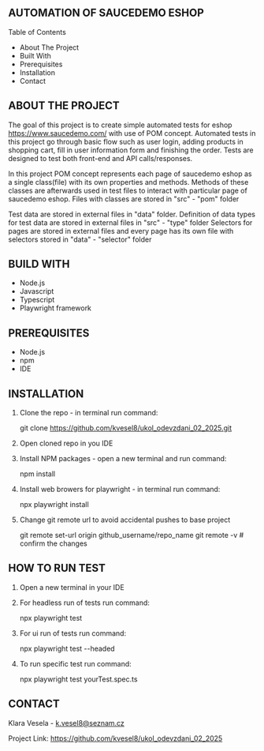 
AUTOMATION OF SAUCEDEMO ESHOP
-----------------------------


Table of Contents

- About The Project
- Built With
- Prerequisites
- Installation
- Contact
    


ABOUT THE PROJECT
-----------------
The goal of this project is to create simple automated tests for eshop https://www.saucedemo.com/ with use of POM concept. Automated tests in this project go through basic flow such as user login, adding products in shopping cart, fill in user information form and finishing the order. Tests are designed to test both front-end and API calls/responses.

In this project POM concept represents each page of saucedemo eshop as a single class(file) with its own properties and methods. Methods of these classes are afterwards used in test files to interact with particular page of saucedemo eshop. Files with classes are stored in "src" - "pom" folder

Test data are stored in external files in "data" folder.
Definition of data types for test data are stored in external files in "src" - "type" folder
Selectors for pages are stored in external files and every page has its own file with selectors stored in "data" - "selector" folder



BUILD WITH
----------
- Node.js
- Javascript
- Typescript
- Playwright framework


PREREQUISITES 
-------------

* Node.js
* npm
* IDE


INSTALLATION
------------

1. Clone the repo - in terminal run command:

   git clone https://github.com/kvesel8/ukol_odevzdani_02_2025.git

2. Open cloned repo in you IDE

3. Install NPM packages - open a new terminal and run command:
   
   npm install

4. Install web browers for playwright - in terminal run command:

    npx playwright install

5. Change git remote url to avoid accidental pushes to base project
   
   git remote set-url origin github_username/repo_name
   git remote -v # confirm the changes


HOW TO RUN TEST
---------------
1. Open a new terminal in your IDE

2. For headless run of tests run command:

   npx playwright test

3. For ui run of tests run command:

   npx playwright test --headed

4. To run specific test run command:

   npx playwright test yourTest.spec.ts



CONTACT
-------

Klara Vesela - k.vesel8@seznam.cz

Project Link: https://github.com/kvesel8/ukol_odevzdani_02_2025